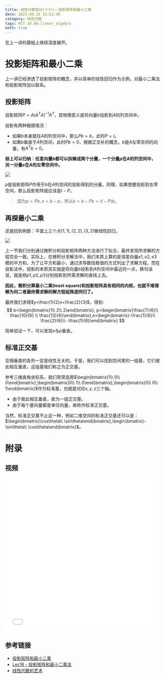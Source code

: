 ```yaml
---
title: 线性代数笔记(十六)——投影矩阵和最小二乘
date: 2023-09-25 15:51:39
category: 线性代数
tags: MIT-18.06-linear_algebra
math: true
---
```


在上一讲的基础上继续深度展开。

<!--more-->

# 投影矩阵和最小二乘
上一讲已经渗透了投影矩阵的概念，并以简单的线性回归作为示例，对最小二乘法和投影矩阵加以联系。

## 投影矩阵
投影矩阵$P=A(A^TA)^{-1}A^T$，其物理意义是将向量$b$投影到$A$的列空间中。

投影有两种极限情况：

- 如果$b$本身就在$A$的列空间中，那么$Pb=b$，此时$P=I$。
- 如果$b$垂直于$A$列空间，此时$Pb=0$，根据正交补的概念，$b$是$A$左零空间的向量，有$A^Tb=0$。

**综上可以归纳：任意向量$b$都可以拆解成两个分量，一个分量$p$在$A$的列空间中，另一分量$e$在$A$的左零空间中。**

![](2023-09-25-16-19-32.png)

$p$是投影矩阵$P$作用于$b$在$A$列空间的投影得到的分量，同理，如果想要投影到左零空间，那么投影矩阵就应该是$I-P$。

> 因为$p=Pb, e=b-p$，所以$e=b-Pb=(I-P)b$。

## 再探最小二乘
还是回到例题：平面上三个点$(1,1), (2,2), (3,2)$做线性回归。

![](2023-09-26-12-02-09.png)

上一节我们分别通过微积分和投影矩阵两种方法进行了拟合，最终发现所求解的方程完全一致。实际上，在微积分求解法中，我们本质上算的是误差向量$e1,e2,e3$模的平方和，为了让平方和最小，通过求导数找极值的方式列出了求解方程。而在投影法中，投影的本质其实就是将向量$b$投影到$A$列空间中最近的一点，换句话说，就是把$p1,p2,p3$分别投影到所需求解的直线上去。

**因此，微积分算最小二乘(least square)和投影矩阵具有相同的内核，也就不难理解为何二者最终需求解的解方程组殊途同归了。**

最终我们求得$y=\frac{1}{2}x+\frac{2}{3}$，得到:
$$
b=\begin{bmatrix}1\\ 2\\ 2\end{bmatrix}, p=\begin{bmatrix}\frac{7}{6}\\ \frac{10}{6} \\ \frac{13}{6}\end{bmatrix},e=\begin{bmatrix}-\frac{1}{6}\\ \frac{2}{6}\\ -\frac{1}{6}\end{bmatrix}
$$

简单验证一下，可以发现$e$与$p$垂直。

## 标准正交基
互相垂直的各列一定是线性无关的。于是，我们可以找到空间里的一组基，它们彼此相互垂直，这组基我们称之为正交基。

参考三维直角坐标系，我们常常选用$\begin{bmatrix}1\\ 0\\ 0\end{bmatrix},\begin{bmatrix}0\\ 1\\ 0\end{bmatrix},\begin{bmatrix}0\\ 0\\ 1\end{bmatrix}$作为标准基，也就是对应$x,y,z$三个轴。

- 由于彼此相互垂直，故为一组正交基。
- 由于每个基向量都是单位向量，故称作标准正交基。

当然，标准正交基不止这一种，例如二维空间的标准正交基还可以是：$\begin{bmatrix}\cos\theta\\ \sin\theta\end{bmatrix},\begin{bmatrix}-\sin\theta\\ \cos\theta\end{bmatrix}$。

# 附录
## 视频
<iframe src="//player.bilibili.com/player.html?aid=382989698&bvid=BV16Z4y1U7oU&cid=570095287&p=16&autoplay=0" scrolling="no" border="0" width="100%" height="500" frameborder="no" framespacing="0" allowfullscreen="true"> </iframe>

## 参考链接

- [投影矩阵和最小二乘](https://github.com/MLNLP-World/MIT-Linear-Algebra-Notes/blob/master/%5B16%5D%20%E6%8A%95%E5%BD%B1%E7%9F%A9%E9%98%B5%E5%92%8C%E6%9C%80%E5%B0%8F%E4%BA%8C%E4%B9%98/%E7%BA%BF%E6%80%A7%E4%BB%A3%E6%95%B016.pdf)
- [Lec16 - 投影矩阵和最小二乘法](https://rqtn.github.io/2019/08/12/LA-Lec16/)
- [线性代数的艺术](https://github.com/kf-liu/The-Art-of-Linear-Algebra-zh-CN)